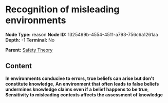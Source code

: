 # Recognition of misleading environments

**Node Type:** reason
**Node ID:** 1325499b-4554-4511-a793-756c6a1261aa
**Depth:** -1
**Terminal:** No

**Parent:** [Safety Theory](safety-theory.md)

## Content

**In environments conducive to errors, true beliefs can arise but don't constitute knowledge**, **An environment that often leads to false beliefs undermines knowledge claims even if a belief happens to be true**, **Sensitivity to misleading contexts affects the assessment of knowledge**
